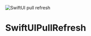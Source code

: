 ![SwiftUI pull refresh](https://user-images.githubusercontent.com/3993516/120211716-7246ff00-c25b-11eb-9e12-002dabca079a.png)

# SwiftUIPullRefresh
